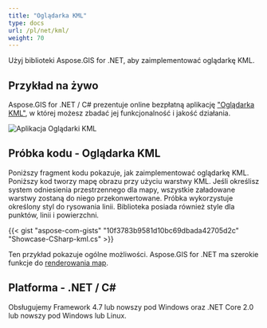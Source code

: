 ```yaml
---
title: "Oglądarka KML"
type: docs
url: /pl/net/kml/
weight: 70
---
```


Użyj biblioteki Aspose.GIS for .NET, aby zaimplementować oglądarkę KML.

## **Przykład na żywo**

Aspose.GIS for .NET / C# prezentuje online bezpłatną aplikację ["Oglądarka KML"](https://products.aspose.app/gis/viewer/kml), w której możesz zbadać jej funkcjonalność i jakość działania.

![Aplikacja Oglądarki KML](viewer.png)

## **Próbka kodu - Oglądarka KML**

Poniższy fragment kodu pokazuje, jak zaimplementować oglądarkę KML. Poniższy kod tworzy mapę obrazu przy użyciu warstwy KML. Jeśli określisz system odniesienia przestrzennego dla mapy, wszystkie załadowane warstwy zostaną do niego przekonwertowane.
Próbka wykorzystuje określony styl do rysowania linii. Biblioteka posiada również style dla punktów, linii i powierzchni.

{{< gist "aspose-com-gists" "10f3783b9581d10bc69dbada42705d2c" "Showcase-CSharp-kml.cs" >}}

Ten przykład pokazuje ogólne możliwości. Aspose.GIS for .NET ma szerokie funkcje do [renderowania map](https://docs.aspose.com/gis/net/map-rendering/).

## **Platforma - .NET / C#**

Obsługujemy Framework 4.7 lub nowszy pod Windows oraz .NET Core 2.0 lub nowszy pod Windows lub Linux.
